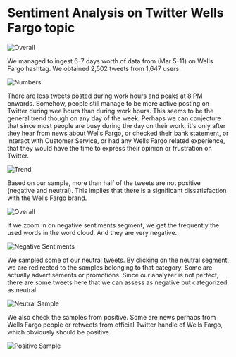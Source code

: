 # Sentiment Analysis on Twitter Wells Fargo topic


![Overall](https://github.com/kamarapaulb/sentiment-analysis/raw/master/images/001_overall.PNG)



We managed to ingest 6-7 days worth of data from (Mar 5-11) on Wells Fargo hashtag. We obtained 2,502 tweets from 1,647 users.

![Numbers](https://github.com/kamarapaulb/sentiment-analysis/raw/master/images/002_numbers.PNG) 



There are less tweets posted during work hours and peaks at 8 PM onwards. Somehow, people still manage to be more active posting on Twitter during wee hours than during work hours. This seems to be the general trend though on any day of the week. 
Perhaps we can conjecture that since most people are busy during the day on their work, it's only after they hear from news about Wells Fargo, or checked their bank statement, or interact with Customer Service, or had any Wells Fargo related experience, that they would have the time to express their opinion or frustration on Twitter.

![Trend](https://github.com/kamarapaulb/sentiment-analysis/raw/master/images/003_trend.PNG) 



Based on our sample, more than half of the tweets are not positive (negative and neutral). This implies that there is a significant dissatisfaction with the Wells Fargo brand.

![Overall](https://github.com/kamarapaulb/sentiment-analysis/raw/master/images/004_pie_chart.PNG)



If we zoom in on negative sentiments segment, we get the frequently the used words in the word cloud. And they are very negative.

![Negative Sentiments](https://github.com/kamarapaulb/sentiment-analysis/raw/master/images/010_negative_sentiment.PNG)



We sampled some of our neutral tweets. By clicking on the neutral segment, we are redirected to the samples belonging to that category. Some are actually advertisements or promotions. Since our analyzer is not perfect, there are some tweets here that we can assess as negative but categorized as neutral.

![Neutral Sample](https://github.com/kamarapaulb/sentiment-analysis/raw/master/images/011_neutral_sample.PNG)



We also check the samples from positive. Some are news perhaps from Wells Fargo people or retweets from official Twitter handle of Wells Fargo, which obviously should be positive.

![Positive Sample](https://github.com/kamarapaulb/sentiment-analysis/raw/master/images/012_positive_sample.PNG)